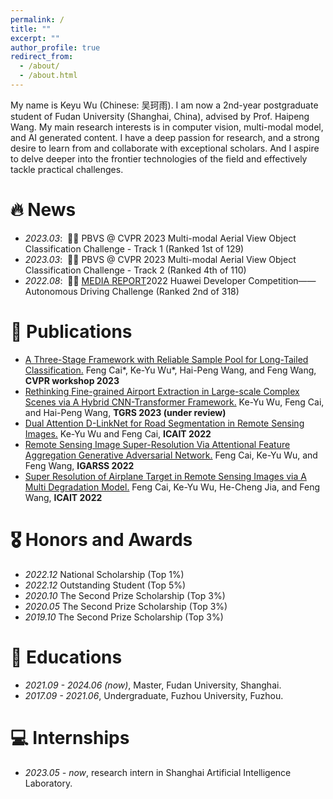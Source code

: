 ```yaml
---
permalink: /
title: ""
excerpt: ""
author_profile: true
redirect_from: 
  - /about/
  - /about.html
---
```


<span class='anchor' id='about-me'></span>

My name is Keyu Wu (Chinese: 吴珂雨). I am now a 2nd-year postgraduate student of Fudan University (Shanghai, China), advised by Prof. Haipeng Wang. My main research interests is in computer vision, multi-modal model, and AI generated content. I have a deep passion for research, and a strong desire to learn from and collaborate with exceptional scholars. And I aspire to delve deeper into the frontier technologies of the field and effectively tackle practical challenges. 


# 🔥 News
- *2023.03*: &nbsp;🎉🎉 PBVS @ CVPR 2023 Multi-modal Aerial View Object Classification Challenge - Track 1 (Ranked 1st of 129)
- *2023.03*: &nbsp;🎉🎉 PBVS @ CVPR 2023 Multi-modal Aerial View Object Classification Challenge - Track 2 (Ranked 4th of 110)
- *2022.08*: &nbsp;🎉🎉 [MEDIA REPORT](https://mp.weixin.qq.com/s/Hc_G3Nfvb_J290zd81l5Hg)2022 Huawei Developer Competition——Autonomous Driving Challenge (Ranked 2nd of 318)

# 📝 Publications 

- [A Three-Stage Framework with Reliable Sample Pool for Long-Tailed Classification.](https://scholar.google.com/citations?user=Z0crt0oAAAAJ) Feng Cai\*, Ke-Yu Wu\*, Hai-Peng Wang, and Feng Wang, **CVPR workshop 2023**
- [Rethinking Fine-grained Airport Extraction in Large-scale Complex Scenes via A Hybrid CNN-Transformer Framework.](https://scholar.google.com/citations?user=Z0crt0oAAAAJ) Ke-Yu Wu, Feng Cai, and Hai-Peng Wang, **TGRS 2023 (under review)**
- [Dual Attention D-LinkNet for Road Segmentation in Remote Sensing Images.](https://scholar.google.com/citations?user=Z0crt0oAAAAJ) Ke-Yu Wu and Feng Cai, **ICAIT 2022**
- [Remote Sensing Image Super-Resolution Via Attentional Feature Aggregation Generative Adversarial Network.](https://scholar.google.com/citations?user=Z0crt0oAAAAJ) Feng Cai, Ke-Yu Wu, and Feng Wang, **IGARSS 2022**
- [Super Resolution of Airplane Target in Remote Sensing Images via A Multi Degradation Model.](https://scholar.google.com/citations?user=Z0crt0oAAAAJ) Feng Cai, Ke-Yu Wu, He-Cheng Jia, and Feng Wang, **ICAIT 2022**

# 🎖 Honors and Awards
- *2022.12* National Scholarship (Top 1%)
- *2022.12* Outstanding Student (Top 5%)
- *2020.10* The Second Prize Scholarship (Top 3%)
- *2020.05* The Second Prize Scholarship (Top 3%)
- *2019.10* The Second Prize Scholarship (Top 3%)

# 📖 Educations
- *2021.09 - 2024.06 (now)*, Master, Fudan University, Shanghai. 
- *2017.09 - 2021.06*, Undergraduate, Fuzhou University, Fuzhou. 

# 💻 Internships
- *2023.05 - now*, research intern in Shanghai Artificial Intelligence Laboratory.
